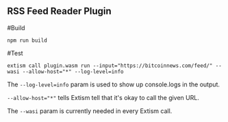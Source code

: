 ## RSS Feed Reader Plugin

#Build

`npm run build`

#Test

`extism call plugin.wasm run --input="https://bitcoinnews.com/feed/" --wasi --allow-host="*" --log-level=info`

The `--log-level=info` param is used to show up console.logs in the output.

`--allow-host="*"` tells Extism tell that it's okay to call the given URL.

The `--wasi` param is currently needed in every Extism call.